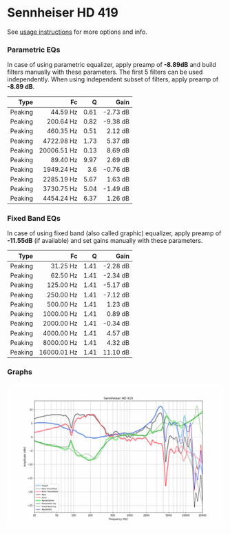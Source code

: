 # Sennheiser HD 419
See [usage instructions](https://github.com/jaakkopasanen/AutoEq#usage) for more options and info.

### Parametric EQs
In case of using parametric equalizer, apply preamp of **-8.89dB** and build filters manually
with these parameters. The first 5 filters can be used independently.
When using independent subset of filters, apply preamp of **-8.89 dB**.

| Type    | Fc          |    Q | Gain     |
|--------:|------------:|-----:|---------:|
| Peaking | 44.59 Hz    | 0.61 | -2.73 dB |
| Peaking | 200.64 Hz   | 0.82 | -9.38 dB |
| Peaking | 460.35 Hz   | 0.51 | 2.12 dB  |
| Peaking | 4722.98 Hz  | 1.73 | 5.37 dB  |
| Peaking | 20006.51 Hz | 0.13 | 8.69 dB  |
| Peaking | 89.40 Hz    | 9.97 | 2.69 dB  |
| Peaking | 1949.24 Hz  | 3.6  | -0.76 dB |
| Peaking | 2285.19 Hz  | 5.67 | 1.63 dB  |
| Peaking | 3730.75 Hz  | 5.04 | -1.49 dB |
| Peaking | 4454.24 Hz  | 6.37 | 1.26 dB  |

### Fixed Band EQs
In case of using fixed band (also called graphic) equalizer, apply preamp of **-11.55dB**
(if available) and set gains manually with these parameters.

| Type    | Fc          |    Q | Gain     |
|--------:|------------:|-----:|---------:|
| Peaking | 31.25 Hz    | 1.41 | -2.28 dB |
| Peaking | 62.50 Hz    | 1.41 | -2.34 dB |
| Peaking | 125.00 Hz   | 1.41 | -5.17 dB |
| Peaking | 250.00 Hz   | 1.41 | -7.12 dB |
| Peaking | 500.00 Hz   | 1.41 | 1.23 dB  |
| Peaking | 1000.00 Hz  | 1.41 | 0.89 dB  |
| Peaking | 2000.00 Hz  | 1.41 | -0.34 dB |
| Peaking | 4000.00 Hz  | 1.41 | 4.57 dB  |
| Peaking | 8000.00 Hz  | 1.41 | 4.32 dB  |
| Peaking | 16000.01 Hz | 1.41 | 11.10 dB |

### Graphs
![](./Sennheiser%20HD%20419.png)